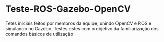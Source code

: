 # Teste-ROS-Gazebo-OpenCV
Tetes iniciais feitos por membros da equipe, unindo OpenCV e ROS e simulando no Gazebo. Testes estes com o objetivo da familiarização dos comandos básicos de utilização
